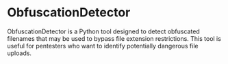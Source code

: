 # ObfuscationDetector
ObfuscationDetector is a Python tool designed to detect obfuscated filenames that may be used to bypass file extension restrictions. This tool is useful for pentesters who want to identify potentially dangerous file uploads.
